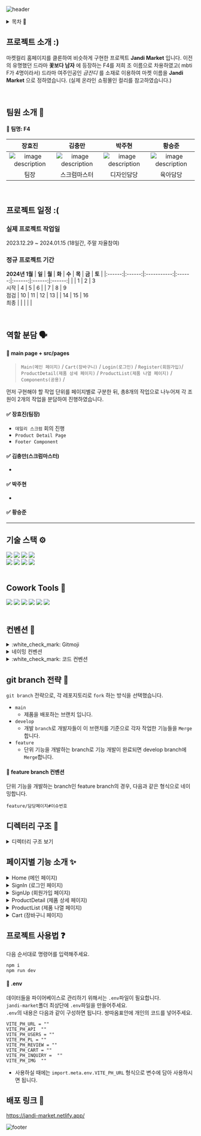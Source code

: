 ![header](https://capsule-render.vercel.app/api?&section=header&color=random&type=waving&height=200&,100:5F0080&)

<details>
  <summary>목차 🐾</summary>
  <ul>
    <li><a href='#프로젝트-소개-'>프로젝트 소개 😃</a></li>
    <li><a href='#팀원-소개-'>팀원 소개 🌸</a></li>
    <li><a href='#프로젝트-일정-'>프로젝트 일정 😦</a></li>
    <li><a href='#역할-분담-speaking_head'>역할 분담 🗣️</a></li>
    <li><a href="#기술-스택-gear">기술 스택 ⚙️</a></li>
    <li><a href="#cowork-tools-">Cowork Tools 🦁</a></li>
    <li><a href="#컨벤션-bookmark_tabs">컨벤션 📑</a></li>
    <li><a href="#git-branch-전략-busts_in_silhouette">git branch 전략 👥</a></li>
    <li><a href="#디렉터리-구조-open_file_folder">디렉터리 구조 📂</a></li>
    <li><a href="#페이지별-기능-소개-sparkles">페이지별 기능 소개 ✨</a></li>
    <li><a href="#프로젝트-사용법-question">프로젝트 사용법 ❓</a></li>
    <li><a href="#배포-링크-tada">배포 링크 🎉</a></li>
  </ul>
</details>

## 프로젝트 소개 :)

마켓컬리 홈페이지를 클론하여 비슷하게 구현한 프로젝트 **Jandi Market** 입니다.
이전의 유명했던 드라마 **꽃보다 남자** 에 등장하는 F4를 저희 조 이름으로 차용하였고( mbti F가 4명이라서)
드라마 여주인공인 _금잔디_ 를 소재로 이용하여 마켓 이름을 **Jandi Market** 으로 정하였습니다.
(실제 온라인 쇼핑몰인 컬리를 참고하였습니다.)

 <br/>

## 팀원 소개 🌸

#### :loudspeaker: 팀명: F4

|                                                                                                 **장효진**                                                                                                  |                                                                                                 **김충만**                                                                                                  |                                                                                                 **박주현**                                                                                                  |                                                                                                 **황승준**                                                                                                  |
| :---------------------------------------------------------------------------------------------------------------------------------------------------------------------------------------------------------: | :---------------------------------------------------------------------------------------------------------------------------------------------------------------------------------------------------------: | :---------------------------------------------------------------------------------------------------------------------------------------------------------------------------------------------------------: | :---------------------------------------------------------------------------------------------------------------------------------------------------------------------------------------------------------: |
| ![image description](https://cdn.discordapp.com/attachments/1159345472624930840/1192661791369597029/f4-23.png?ex=65a9e3d9&is=65976ed9&hm=4debde3afe14bb292c036652a426f6894b1a06fa41a44da1599483b83259e0b8&) | ![image description](https://cdn.discordapp.com/attachments/1159345472624930840/1192661791868731505/f4-25.png?ex=65a9e3d9&is=65976ed9&hm=08255bf864ce4067e94f5dddd93418425e6dc880bcc18d7448db180573c36dc4&) | ![image description](https://cdn.discordapp.com/attachments/1159345472624930840/1192661792099405984/f4-26.png?ex=65a9e3d9&is=65976ed9&hm=7dd05c4dd5a8dcf033c3a23eb4ff396e1982fd3796c19f5c22850fbf3220968a&) | ![image description](https://cdn.discordapp.com/attachments/1159345472624930840/1192661791600287804/f4-24.png?ex=65a9e3d9&is=65976ed9&hm=bc695fbce74f514ad1c4b25618ed98423a8c16e6028ec6695333d2f5dc63b2a8&) |
|                                                                                                    팀장                                                                                                     |                                                                                                스크럼마스터                                                                                                 |                                                                                                 디자인담당                                                                                                  |                                                                                                  육아담당                                                                                                   |

 <br/>

## 프로젝트 일정 :(

### 실제 프로젝트 작업일

2023.12.29 ~ 2024.01.15 (18일간, 주말 자율참여)

### 정규 프로젝트 기간

**2024년 1월**
| **일** | **월** | **화** | **수** | **목** | **금** | **토** |
|:------:|:------:|:-----------:|:------:|:------:|:------:|:------:|
| | 1 | 2 | 3<br/>시작 | 4 | 5 | 6 |
| 7 | 8 | 9 <br/>점검 | 10 | 11 | 12 | 13 |
| 14 | 15 | 16 <br/>최종 | | | | |

 <br/>

## 역할 분담 :speaking_head:

#### :loudspeaker: main page + src/pages

> `Main(메인 페이지)` / `Cart(장바구니)` / `Login(로그인)` / `Register(회원가입)`/
> `ProductDetail(제품 상세 페이지)` / `ProductList(제품 나열 페이지)` / `Components(공용)` /

먼저 구현해야 할 작업 단위를 페이지별로 구분한 뒤,
총8개의 작업으로 나누어져 각 조원이 2개의 작업을 분담하여 진행하였습니다.

#### :white_check_mark: 장효진(팀장)

- `데일리 스크럼` 회의 진행
- `Product Detail Page`
- `Footer Component`

#### :white_check_mark: 김충만(스크럼마스터)

-

#### :white_check_mark: 박주현

-

#### :white_check_mark: 황승준

<!-- - `Main(메인페이지)`
  - Swiper 키보드 조작 구현
  - swiper 에 마우스 접근시 auto play 정지
  - swiper 슬라이드 첫번째 요소와 마지막 요소에 각각 Prev , Next button 보이지 않도록 설정
  - 상품 pb 에서 동적으로 연동
  - 상품 담기 버튼 클릭시 장바구니 담기 모달창 연결
- `ProductList`
  - 사이드 필터 목록 구현 (아코디언 사용, 필터 기능구현은 X)
  - 상품List 개수
  - 상품List pb 에서 동적으로 연동 -->

---

## 기술 스택 :gear:

<!--
<img src="https://img.shields.io/badge/텍스트-컬러코드?style=for-the-badge&logo=아이콘이름&logoColor=white"/>
-->
<div>
<img src="https://img.shields.io/badge/html5-E34F26?style=for-the-badge&logo=html5&logoColor=white">
<img src="https://img.shields.io/badge/css3-1572B6?style=for-the-badge&logo=css3&logoColor=white">
<img src="https://img.shields.io/badge/javascript-F7DF1E?style=for-the-badge&logo=javascript&logoColor=black">
<img src="https://img.shields.io/badge/Tailwind_CSS-38B2AC?style=for-the-badge&logo=tailwind-css&logoColor=white">
<br />
<img src="https://img.shields.io/badge/eslint-4B32C3?style=for-the-badge&logo=eslint&logoColor=white"/>
<img src="https://img.shields.io/badge/Prettier-F7B93E?style=for-the-badge&logo=Prettier&logoColor=white"/>
<img src="https://img.shields.io/badge/netlify-00C7B7?style=for-the-badge&logo=netlify&logoColor=white"/>
<img src="https://camo.githubusercontent.com/46236db62fd5fecaf78301889d9e0237fd4c9cf7ee29fffb67722f972e35955d/68747470733a2f2f696d672e736869656c64732e696f2f62616467652f506f636b6574426173652d4238444245343f7374796c653d666f722d7468652d6261646765266c6f676f3d706f636b657462617365266c6f676f436f6c6f723d313631363141" >

</div>

 <br/>

## Cowork Tools 🦁

<div>
<img src="https://img.shields.io/badge/discord-5865F2?style=for-the-badge&logo=discord&logoColor=white"/>
<img src="https://img.shields.io/badge/notion-000000?style=for-the-badge&logo=notion&logoColor=white"/>
<img src="https://img.shields.io/badge/figma-F24E1E?style=for-the-badge&logo=figma&logoColor=white"/>
<img src="https://img.shields.io/badge/Github-181717?style=for-the-badge&logo=github&logoColor=white">
<img src="https://img.shields.io/badge/git-F05032?style=for-the-badge&logo=git&logoColor=white">
<img src="https://img.shields.io/badge/visualstudiocode-007ACC?style=for-the-badge&logo=visualstudiocode&logoColor=white"/>
</div>

 <br/>

## 컨벤션 :bookmark_tabs:

<details>
  <summary>:white_check_mark: Gitmoji</summary>
  <table>
  <thead>
    <tr>
      <td align="center">✨</td>
      <td align="center">[Feat]</td>
      <td align="center">기능 (새로운 기능)</td>
    </tr>
     <tr>
      <td align="center">🐛</td>
      <td align="center">[Fix]</td>
      <td align="center">버그 (버그 수정)</td>
    </tr>
    <tr>
      <td align="center">🔧</td>
      <td align="center">[Add]</td>
      <td align="center">구성 파일 추가 및 삭제</td>
    </tr>
    <tr>
      <td align="center">💄</td>
      <td align="center">[Design]</td>
      <td align="center">CSS 등 사용자 UI 디자인 변경</td>
    </tr>
    <tr>
      <td align="center">🎨</td>
      <td align="center">[Modify]</td>
      <td align="center">코드 변경</td>
    </tr>
    <tr>
      <td align="center">📝</td>
      <td align="center">[Comment]</td>
      <td align="center">필요한 주석 추가 및 변경</td>
    </tr>
    <tr>
      <td align="center">♻️</td>
      <td align="center">[Refactoring]</td>
      <td align="center">리팩토링</td>
    </tr>
    <tr>
      <td align="center">📝</td>
      <td align="center">[docs]</td>
      <td align="center">문서 (문서 추가, 수정, 삭제)</td>
    </tr>
    <tr>
      <td align="center">✅</td>
      <td align="center">[Test]</td>
      <td align="center">테스트(테스트 코드 추가, 수정, 삭제)</td>
    </tr>
    <tr>
      <td align="center">📦</td>
      <td align="center">[Chore]</td>
      <td align="center">기타 변경사항 (빌드 스크립트 수정 등)</td>
    </tr>  
    <tr>
      <td align="center">📘</td>
      <td align="center">[Post]</td>
      <td align="center">블로그 포스트 추가</td>
    </tr>
    <tr>
      <td align="center">🚚</td>
      <td align="center">[Rename]</td>
      <td align="center">파일 혹은 폴더명을 수정하거나 옮기는 작업만 하는 경우</td>
    </tr>
    <tr>
      <td align="center">🔥</td>
      <td align="center">[Remove]</td>
      <td align="center">파일을 삭제</td>
    </tr>
    <tr>
      <td align="center">⏪</td>
      <td align="center">[Revert]</td>
      <td align="center">변경 내용 되돌리기</td>
    </tr>
    <tr>
      <td align="center">🏛️</td>
      <td align="center">[Build]</td>
      <td align="center">새로운 라이브러리 or 패키지 설치</td>
    </tr>
    <tr>
      <td align="center">🔀</td>
      <td align="center">[Merge]</td>
      <td align="center">pull 과정 중 현재 commit과 자동 병합이 일어날 때</td>
    </tr>
    <tr>
      <td align="center">🗃️</td>
      <td align="center">[Database]</td>
      <td align="center">데이터베이스 관련 수정</td>
    </tr>
  </tbody>
</table>
</details>

<details>
  <summary>네이밍 컨벤션</summary>
  - 이름을 통해 쓰임새를 알 수 있도록 한다. (20자 미만, 직관적으로)<br />
  - 이름의 맨 앞이나 맨 뒤에 언더바(_)를 사용하지 않는다.<br />
  <table>
    <tr>
      <td align="center">컴포넌트</td>
      <td>Pascal Case(파스칼 케이스)</td>
    </tr>
    <tr>
      <td align="center">image, svg</td>
      <td>단어 사이 -를 사용해 네이밍(ex. erase-check.svg)</td>
    </tr>
    <tr>
      <td align="center">이벤트 핸들러</td>
      <td>on + 메소드명 + Handler</td>
    </tr>
    <tr>
      <td align="center">변수, 함수, 인스턴스</td>
      <td>Camel Case(카멜 케이스)</td>
    </tr>
    <tr>
      <td align="center">함수 이름</td>
      <td>'동사+명사' 구조로 네이밍(ex. makingItem(x) / makeItem, getItem, changeItem (o))</td>
    </tr>
    <tr>
      <td align="center">Class, Constructor</td>
      <td>Camel Case(카멜 케이스)</td>
    </tr>
    <tr>
      <td align="center">상수</td>
      <td>Scream Snake Case (스크림 스네이크 케이스)</td>
    </tr>
  </table>
</details>

<details>
  <summary>:white_check_mark: 코드 컨벤션</summary>
  <table>
    <tr>
      <td align="center">Tab Depth<br/>(들여쓰기)</td>
      <td>
        기본 tab depth: 4 (유동적으로)
        <br />
        <img src="https://user-images.githubusercontent.com/112063987/233770688-c4c1c6b0-1eb7-4a2f-8229-de419c19e1bd.png" width="250">
      </td>
    </tr>
    <tr>
      <td align="center">Comment<br/>(주석)</td>
      <td>
        1) // : 기본 주석입니다. <br />
        2) //? : 의견을 묻는 주석 예시입니다. → 의견을 구해야하거나, 피드백을 구하려할때 사용해주세요. <br />
        3) //! : 주의해주세요 → 신경쓸 부분이나 중요한 이야기가 있을 때 사용해주세요. <br />
        4) 분류 주석 : 분류가 될만한 부분은 줄 주석으로 나눠주세요. (다음 확장 프로그램을 설치해주세요) <br />
        &nbsp;&nbsp;&nbsp;&nbsp;- 확장프로그램: https://marketplace.visualstudio.com/items?itemName=stackbreak.comment-divider<br />&nbsp;&nbsp;&nbsp;&nbsp;<img src="https://user-images.githubusercontent.com/112063987/233770939-995b52c9-be62-49ec-80a4-cc24555a8649.png" width="450">
      </td>
    </tr>
  </table>
</details>

## git branch 전략 :busts_in_silhouette:

`git branch` 전략으로, 각 레포지토리로 `fork` 하는 방식을 선택했습니다.

- `main`
  - 제품을 배포하는 브랜치 입니다.<br />
- `develop`
  - 개발 `branch`로 개발자들이 이 브랜치를 기준으로 각자 작업한 기능들을 `Merge` 합니다.<br />
- `feature`
  - 단위 기능을 개발하는 branch로 기능 개발이 완료되면 develop branch에 `Merge`합니다. <br />

#### :loudspeaker: feature branch 컨벤션

단위 기능을 개발하는 branch인 feature branch의 경우, 다음과 같은 형식으로 네이밍합니다.

```
feature/담당페이지#이슈번호
```

<!-- 이거 구할 수 있으면 넣어주세요 -->

## 디렉터리 구조 :open_file_folder:

<details>
<summary>디렉터리 구조 보기</summary>
<pre><code>

</code></pre>

</details>

<!-- 수정해야됨 -->

## 페이지별 기능 소개 :sparkles:

<details>
  <summary> Home (메인 페이지)</summary>
  <table>
    <tr>
      <td width="300">
        <h4>메인페이지 모달창</h4>
        <h4>:round_pushpin:기능 설명</h4>
        <p></p>
      </td>
      <td width="700">
        <img src="https://user-images.githubusercontent.com/73629761/234293310-a902203e-c059-438b-a322-63914408986f.gif"/>
      </td>        
    </tr>
  </table>
</details>
<details>
  <summary>SignIn (로그인 페이지)</summary>
  <table>
   <!-- 
    예시코드
    <tr>
      <td width="300">
        <h4>:round_pushpin:장바구니에 상품 담기</h4>
        <h4>:round_pushpin:기능 설명</h4>
        <p>1) -/+버튼을 통해 상품 수량을 선택하고, 장바구니에 담기 버튼을 누르면 해당 상품이 장바구니(Cart)에 담깁니다.</p>
        <p>2) count값이 1일때는 마이너스 버튼이 비활성화됩니다.</p>
        <p>3) count값은 재고량을 초과할 수 없습니다. (오른쪽 gif속, 탱탱쫄면의 재고량은 11개입니다)</p>
      </td>
      <td width="700">
        <img src="https://user-images.githubusercontent.com/112063987/233832485-05d91ecd-2128-4272-9ed5-66c4722fa709.gif"/>
      </td>        
    </tr> -->
  </table>
</details>
<details>
  <summary>SignUp (회원가입 페이지) </summary>
  <table>
    <!-- 
    예시코드
    <tr>
      <td width="300">
        <h4>:round_pushpin:장바구니에 상품 담기</h4>
        <h4>:round_pushpin:기능 설명</h4>
        <p>1) -/+버튼을 통해 상품 수량을 선택하고, 장바구니에 담기 버튼을 누르면 해당 상품이 장바구니(Cart)에 담깁니다.</p>
        <p>2) count값이 1일때는 마이너스 버튼이 비활성화됩니다.</p>
        <p>3) count값은 재고량을 초과할 수 없습니다. (오른쪽 gif속, 탱탱쫄면의 재고량은 11개입니다)</p>
      </td>
      <td width="700">
        <img src="https://user-images.githubusercontent.com/112063987/233832485-05d91ecd-2128-4272-9ed5-66c4722fa709.gif"/>
      </td>        
    </tr> -->
   </table>
</details>
<details>
  <summary>ProductDetail (제품 상세 페이지)</summary>
  <table>
    <!-- 
    예시코드
    <tr>
      <td width="300">
        <h4>:round_pushpin:장바구니에 상품 담기</h4>
        <h4>:round_pushpin:기능 설명</h4>
        <p>1) -/+버튼을 통해 상품 수량을 선택하고, 장바구니에 담기 버튼을 누르면 해당 상품이 장바구니(Cart)에 담깁니다.</p>
        <p>2) count값이 1일때는 마이너스 버튼이 비활성화됩니다.</p>
        <p>3) count값은 재고량을 초과할 수 없습니다. (오른쪽 gif속, 탱탱쫄면의 재고량은 11개입니다)</p>
      </td>
      <td width="700">
        <img src="https://user-images.githubusercontent.com/112063987/233832485-05d91ecd-2128-4272-9ed5-66c4722fa709.gif"/>
      </td>        
    </tr> -->
  </table>
</details>
<details>
  <summary>ProductList (제품 나열 페이지)</summary>
  <table>
    <!-- 
    예시코드
    <tr>
      <td width="300">
        <h4>:round_pushpin:장바구니에 상품 담기</h4>
        <h4>:round_pushpin:기능 설명</h4>
        <p>1) -/+버튼을 통해 상품 수량을 선택하고, 장바구니에 담기 버튼을 누르면 해당 상품이 장바구니(Cart)에 담깁니다.</p>
        <p>2) count값이 1일때는 마이너스 버튼이 비활성화됩니다.</p>
        <p>3) count값은 재고량을 초과할 수 없습니다. (오른쪽 gif속, 탱탱쫄면의 재고량은 11개입니다)</p>
      </td>
      <td width="700">
        <img src="https://user-images.githubusercontent.com/112063987/233832485-05d91ecd-2128-4272-9ed5-66c4722fa709.gif"/>
      </td>        
    </tr> -->
  </table>
</details>
<details>
  <summary>Cart (장바구니 페이지)</summary>
  <table>
    <!-- 
    예시코드
    <tr>
      <td width="300">
        <h4>:round_pushpin:장바구니에 상품 담기</h4>
        <h4>:round_pushpin:기능 설명</h4>
        <p>1) -/+버튼을 통해 상품 수량을 선택하고, 장바구니에 담기 버튼을 누르면 해당 상품이 장바구니(Cart)에 담깁니다.</p>
        <p>2) count값이 1일때는 마이너스 버튼이 비활성화됩니다.</p>
        <p>3) count값은 재고량을 초과할 수 없습니다. (오른쪽 gif속, 탱탱쫄면의 재고량은 11개입니다)</p>
      </td>
      <td width="700">
        <img src="https://user-images.githubusercontent.com/112063987/233832485-05d91ecd-2128-4272-9ed5-66c4722fa709.gif"/>
      </td>        
    </tr> -->
   </table>
</details>

## 프로젝트 사용법 :question:

다음 순서대로 명령어를 입력해주세요.

```
npm i
npm run dev
```

#### :loudspeaker: .env

데이터들을 파이어베이스로 관리하기 위해서는 `.env`파일이 필요합니다.<br/> `jandi-market`폴더 최상단에 `.env`파일을 만들어주세요.<br/> `.env`의 내용은 다음과 같이 구성하면 됩니다. 쌍따옴표안에 개인의 코드를 넣어주세요.<br/>

```
VITE_PH_URL = ""
VITE_PH_API  ""
VITE_PH_USERS = ""
VITE_PH_PL = ""
VITE_PH_REVIEW = ""
VITE_PH_CART = ""
VITE_PH_INQUIRY =  ""
VITE_PH_IMG  ""
```

- 사용하실 때에는 `import.meta.env.VITE_PH_URL` 형식으로 변수에 담아 사용하시면 됩니다.

## 배포 링크 :tada:

https://jandi-market.netlify.app/

![footer](https://capsule-render.vercel.app/api?&section=footer&color=random&type=waving&,100:5F0080&)
